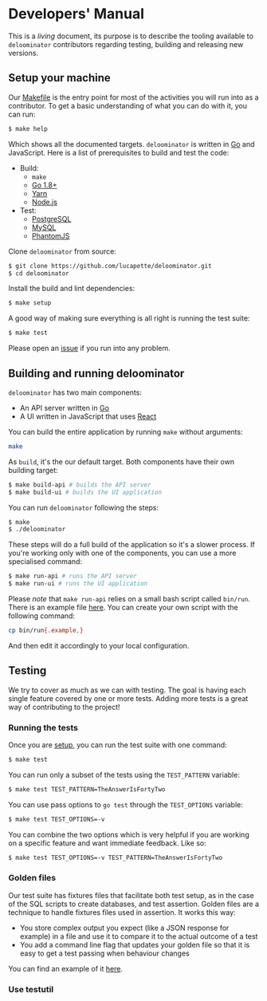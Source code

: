# Developers' Manual

This is a _living_ document, its purpose is to describe the tooling available
to `deloominator` contributors regarding testing, building and releasing new
versions.

## Setup your machine

Our [Makefile](/Makefile) is the entry point for most of the activities you
will run into as a contributor. To get a basic understanding of what you can
do with it, you can run:

```sh
$ make help
```

Which shows all the documented targets. `deloominator` is written in
[Go](https://golang.org/) and JavaScript. Here is a list of prerequisites to
build and test the code:

* Build:
  * `make`
  * [Go 1.8+](http://golang.org/doc/install)
  * [Yarn](https://yarnpkg.com/en/)
  * [Node.js](https://nodejs.org/en/)
* Test:
  * [PostgreSQL](https://www.postgresql.org/)
  * [MySQL](https://www.mysql.com/)
  * [PhantomJS](http://phantomjs.org/)

Clone `deloominator` from source:

```sh
$ git clone https://github.com/lucapette/deloominator.git
$ cd deloominator
```

Install the build and lint dependencies:

```sh
$ make setup
```

A good way of making sure everything is all right is running the test suite:

```sh
$ make test
```

Please open an [issue](https://github.com/lucapette/deloominator/issues/new)
if you run into any problem.

## Building and running deloominator

`deloominator` has two main components:

- An API server written in [Go](https::/golang.org)
- A UI written in JavaScript that uses [React](https://facebook.github.io/react/)

You can build the entire application by running `make` without arguments:

```sh
make
```

As `build`, it's the our default target. Both components have their own
building target:

```sh
$ make build-api # builds the API server
$ make build-ui # builds the UI application
```

You can run `deloominator` following the steps:

```sh
$ make
$ ./deloominator
```

These steps will do a full build of the application so it's a slower process.
If you're working only with one of the components, you can use a more
specialised command:

```sh
$ make run-api # runs the API server
$ make run-ui # runs the UI application
```

Please *note* that `make run-api` relies on a small bash script called
`bin/run`. There is an example file [here](bin/run.example). You can create
your own script with the following command:

```sh
cp bin/run{.example,}
```

And then edit it accordingly to your local configuration.

## Testing

We try to cover as much as we can with testing. The goal is having each single
feature covered by one or more tests. Adding more tests is a great way of
contributing to the project!

### Running the tests

Once you are [setup](#setup-your-machine), you can run the test suite with one
command:

```sh
$ make test
```

You can run only a subset of the tests using the `TEST_PATTERN` variable:

```sh
$ make test TEST_PATTERN=TheAnswerIsFortyTwo
```

You can use pass options to `go test` through the `TEST_OPTIONS` variable:

```sh
$ make test TEST_OPTIONS=-v
```

You can combine the two options which is very helpful if you are working on a
specific feature and want immediate feedback. Like so:

```sh
$ make test TEST_OPTIONS=-v TEST_PATTERN=TheAnswerIsFortyTwo
```

### Golden files

Our test suite has fixtures files that facilitate both test setup, as in the
case of the SQL scripts to create databases, and test assertion. Golden files
are a technique to handle fixtures files used in assertion. It works this way:

- You store complex output you expect (like a JSON response for example) in a
  file and use it to compare it to the actual outcome of a test
- You add a command line flag that updates your golden file so that it is easy
  to get a test passing when behaviour changes

You can find an example of it [here](/pkg/api/graphql_test.go).

### Use testutil
